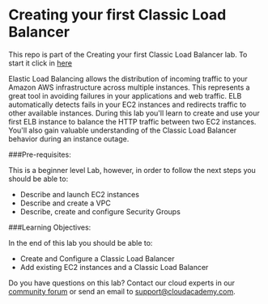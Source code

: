 Creating your first Classic Load Balancer
====================

This repo is part of the Creating your first Classic Load Balancer lab. To start it click in [here](https://cloudacademy.com/amazon-web-services/labs/creating-your-first-classic-load-balancer-49/)

Elastic Load Balancing allows the distribution of incoming traffic to your Amazon AWS infrastructure across multiple instances. This represents a great tool in avoiding failures in your applications and web traffic. ELB automatically detects fails in your EC2 instances and redirects traffic to other available instances. During this lab you'll learn to create and use your first ELB instance to balance the HTTP traffic between two EC2 instances. You'll also gain valuable understanding of the Classic Load Balancer behavior during an instance outage.



###Pre-requisites:

This is a beginner level Lab, however, in order to follow the next steps you should be able to:

- Describe and launch EC2 instances
- Describe and create a VPC
- Describe, create and configure Security Groups


###Learning Objectives:

In the end of this lab you should be able to:

- Create and Configure a Classic Load Balancer
- Add existing EC2 instances and a Classic Load Balancer

Do you have questions on this lab? Contact our cloud experts in our [community forum](http://cloudacademy.com/community/) or send an email to [support@cloudacademy.com](mailto:support@cloudacademy.com).
